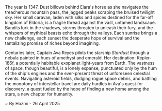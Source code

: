 
The year is 1347.  Dust billows behind Elara's horse as she navigates the treacherous mountain pass, the jagged peaks scraping the bruised twilight sky.  Her small caravan, laden with silks and spices destined for the far-off kingdom of Eldoria, is a fragile thread against the vast, untamed landscape.  Bandits lurk in the shadows, storms threaten to unleash their fury, and the whispers of mythical beasts echo through the valleys.  Each sunrise brings a new challenge, each sunset the desperate hope of survival and the tantalizing promise of riches beyond imagining.

Centuries later, Captain Ava Reyes pilots the starship *Stardust* through a nebula painted in hues of amethyst and emerald. Her destination: Kepler-186f, a potentially habitable exoplanet light-years from Earth.  The vastness of space, though beautiful, is a lonely expanse, punctuated only by the hum of the ship's engines and the ever-present threat of unforeseen celestial events.  Navigating asteroid fields, dodging rogue space debris, and battling the monotony of interstellar travel are daily hurdles in Ava's quest for discovery, a quest fueled by the hope of finding a new home among the stars, a new chapter for humanity.

~ By Hozmi - 26 April 2025
